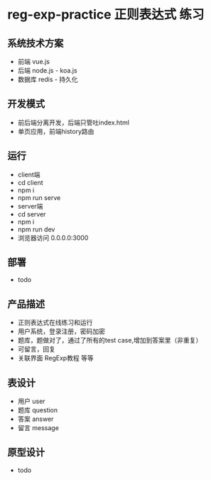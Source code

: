 # reg-exp-practice 正则表达式 练习

## 系统技术方案
- 前端 vue.js
- 后端 node.js - koa.js
- 数据库 redis - 持久化

## 开发模式
- 前后端分离开发，后端只管吐index.html
- 单页应用，前端history路由

## 运行
- client端
- cd client
- npm i
- npm run serve
- server端
- cd server
- npm i
- npm run dev
- 浏览器访问 0.0.0.0:3000

## 部署
- todo

## 产品描述
- 正则表达式在线练习和运行
- 用户系统，登录注册，密码加密
- 题库，题做对了，通过了所有的test case,增加到答案里（非重复）
- 可留言，回复
- 关联界面 RegExp教程 等等

## 表设计
- 用户 user
- 题库 question
- 答案 answer
- 留言 message

## 原型设计
- todo


